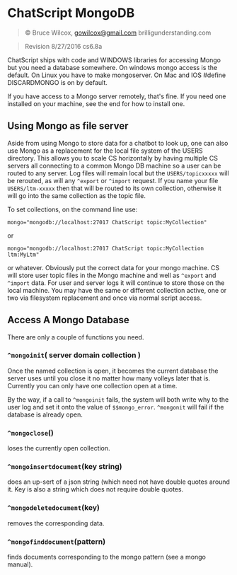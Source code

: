 # ChatScript MongoDB

> © Bruce Wilcox, gowilcox@gmail.com brilligunderstanding.com


> Revision 8/27/2016 cs6.8a

ChatScript ships with code and WINDOWS libraries for accessing Mongo but you need a database
somewhere. On windows mongo access is the default. On Linux you have to make mongoserver.
On Mac and IOS #define DISCARDMONGO is on by default.

If you have access to a Mongo server remotely, that's fine. If you need one installed on your
machine, see the end for how to install one.

## Using Mongo as file server
Aside from using Mongo to store data for a chatbot to look up, one can also use Mongo as a
replacement for the local file system of the USERS directory. This allows you to scale CS horizontally
by having multiple CS servers all connecting to a common Mongo DB machine so a user can be
routed to any server. Log files will remain local but the `USERS/topicxxxxx` will be rerouted, as will any `^export` or `^import` request. If you name your file `USERS/ltm-xxxxx` then that will be routed to its own collection, otherwise it will go into the same collection as the topic file.

To set collections, on the command line use:
```
mongo="mongodb://localhost:27017 ChatScript topic:MyCollection"
```
or
```
mongo="mongodb://localhost:27017 ChatScript topic:MyCollection ltm:MyLtm"
```
or whatever. Obviously put the correct data for your mongo machine. 
CS will store user topic files in the Mongo machine and well as  `^export` and `^import` data. 
For user and server logs it will continue to store those on the local machine.
You may have the same or different collection active, 
one or two via filesystem replacement and once via normal script access.

## Access A Mongo Database

There are only a couple of functions you need.

### `^mongoinit`( server domain collection )
Once the named collection is open, it becomes the current database the server uses until you close it no matter 
how many volleys later that is. Currently you can only have one collection open at a time.

By the way, if a call to `^mongoinit` fails, the system will both write why to the user log 
and set it onto the value of `$$mongo_error`. `^mongonit` will fail if the database is already open.

### `^mongoclose`()
loses the currently open collection.

### `^mongoinsertdocument`(key string)
does an up-sert of a json string (which need not have double quotes around it. 
Key is also a string which does not require double quotes.

### `^mongodeletedocument`(key)
removes the corresponding data.

### `^mongofinddocument`(pattern)
finds documents corresponding to the mongo pattern (see a mongo manual).
